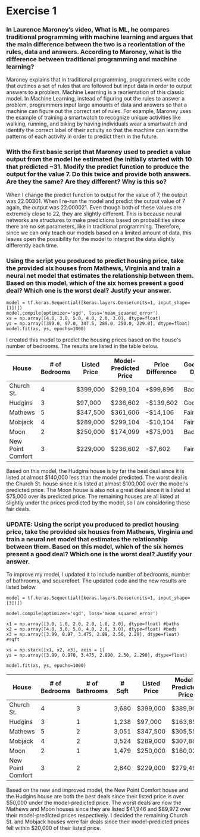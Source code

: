 # Exercise 1

### In Laurence Maroney’s video, What is ML, he compares traditional programming with machine learning and argues that the main difference between the two is a reorientation of the rules, data and answers. According to Maroney, what is the difference between traditional programming and machine learning?

Maroney explains that in traditional programming, programmers write code that outlines a set of rules that are followed but input data in order to output answers to a problem.  Machine Learning is a reorientation of this classic model.  In Machine Learning, instead of figuring out the rules to answer a problem, programmers input large amounts of data and answers so that a machine can figure out the correct set of rules.  For example, Maroney uses the example of training a smartwatch to recognize unique activities like walking, running, and biking by having individuals wear a smartwatch and identify the correct label of their activity so that the machine can learn the patterns of each activity in order to predict them in the future.  

### With the first basic script that Maroney used to predict a value output from the model he estimated (he initially started with 10 that predicted ~31. Modify the predict function to produce the output for the value 7. Do this twice and provide both answers. Are they the same? Are they different? Why is this so?

When I change the predict function to output for the value of 7, the output was 22.00301.  When I re-run the model and predict the output value of 7 again, the output was 22.000021.  Even though both of these values are extremely close to 22, they are slightly different.  This is because neural networks are structures to make predictions based on probabilities since there are no set parameters, like in traditional programming.  Therefore, since we can only teach our models based on a limited amount of data, this leaves open the possibility for the model to interpret the data slightly differently each time.

### Using the script you produced to predict housing price, take the provided six houses from Mathews, Virginia and train a neural net model that estimates the relationship between them. Based on this model, which of the six homes present a good deal? Which one is the worst deal? Justify your answer.

```
model = tf.keras.Sequential([keras.layers.Dense(units=1, input_shape=[1])])
model.compile(optimizer='sgd', loss='mean_squared_error')
xs = np.array([4.0, 3.0, 5.0, 4.0, 2.0, 3.0], dtype=float)
ys = np.array([399.0, 97.0, 347.5, 289.0, 250.0, 229.0], dtype=float)
model.fit(xs, ys, epochs=1000)
```

I created this model to predict the housing prices based on the house's number of bedrooms. The results are listed in the table below.  

|House|# of Bedrooms|Listed Price|Model-Predicted Price|Price Difference|Good/Bad Deal?|
|-----|-------------|------------|---------------------|----------------|--------------|
|Church St.|4|$399,000|$299,104|+$99,896|Bad!|
|Hudgins|3|$97,000|$236,602|-$139,602|Good!|
|Mathews|5|$347,500|$361,606|-$14,106|Fair|
|Mobjack|4|$289,000|$299,104|-$10,104|Fair|
|Moon|2|$250,000|$174,099|+$75,901|Bad!|
|New Point Comfort|3|$229,000|$236,602|-$7,602|Fair|


Based on this model, the Hudgins house is by far the best deal since it is listed at almost $140,000 less than the model predicted.  The worst deal is the Church St. house since it is listed at almost $100,000 over the model's predicted price.  The Moon house is also not a great deal since it is listed at $75,000 over its predicted price.  The remaining houses are all listed at slightly under the prices predicted by the model, so I am considering these fair deals.

### UPDATE: Using the script you produced to predict housing price, take the provided six houses from Mathews, Virginia and train a neural net model that estimates the relationship between them. Based on this model, which of the six homes present a good deal? Which one is the worst deal? Justify your answer.

To improve my model, I updated it to include number of bedrooms, number of bathrooms, and squarefeet. The updated code and the new results are listed below.

```
model = tf.keras.Sequential([keras.layers.Dense(units=1, input_shape=[3])])

model.compile(optimizer='sgd', loss='mean_squared_error')

x1 = np.array([3.0, 1.0, 2.0, 2.0, 1.0, 2.0], dtype=float) #baths
x2 = np.array([4.0, 3.0, 5.0, 4.0, 2.0, 3.0], dtype=float) #beds
x3 = np.array([3.99, 0.97, 3.475, 2.89, 2.50, 2.29], dtype=float) #sqft

xs = np.stack([x1, x2, x3], axis = 1)
ys = np.array([3.99, 0.970, 3.475, 2.890, 2.50, 2.290], dtype=float)

model.fit(xs, ys, epochs=1000)
```


|House|# of Bedrooms|# of Bathrooms|# Sqft|Listed Price|Model-Predicted Price|Price Difference|Good/Bad Deal?|
|-----|-------------|--------------|------|------------|---------------------|----------------|--------------|
|Church St.|4|3|3,680|$399,000|$389,905|+9,095|Fair|
|Hudgins|3|1|1,238|$97,000|$163,856|-$66,856|Good!|
|Mathews|5|2|3,051|$347,500|$305,554|+$41,946|Bad!|
|Mobjack|4|2|3,524|$289,000|$307,888|-$18,888|Fair|
|Moon|2|1|1,479|$250,000|$160,028|+$89,972|Bad!|
|New Point Comfort|3|2|2,840|$229,000|$279,494|-$50,494|Good!|


Based on the new and improved model, the New Point Comfort house and the Hudgins house are both the best deals since their listed price is over $50,000 under the model-predicted price. The worst deals are now the Mathews and Moon houses since they are listed $41,946 and $89,972 over their model-predicted prices respectively. I decided the remaining Church St. and Mobjack houses were fair deals since their model-predicted prices fell within $20,000 of their listed price.
